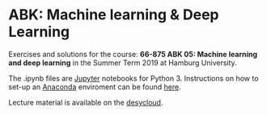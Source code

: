 # ABK: Machine learning & Deep Learning

Exercises and solutions for the course: 
**66-875 ABK 05: Machine learning and deep learning**
in the Summer Term 2019 at Hamburg University.

The .ipynb files are [Jupyter] notebooks for Python 3. Instructions on how to set-up an [Anaconda] enviroment can be found [here].

Lecture material is available on the [desycloud].

[Jupyter]: https://jupyter.org/
[Anaconda]: https://www.anaconda.com/
[here]: https://fangohr.github.io/blog/installation-of-python-spyder-numpy-sympy-scipy-pytest-matplotlib-via-anaconda.html
[desycloud]: https://desycloud.desy.de/index.php/s/tmcoiBZdG6MS2dj


